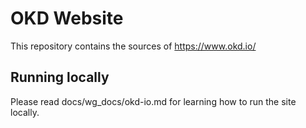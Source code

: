 # OKD Website

This repository contains the sources of https://www.okd.io/

## Running locally

Please read docs/wg_docs/okd-io.md for learning how to run the site locally.
